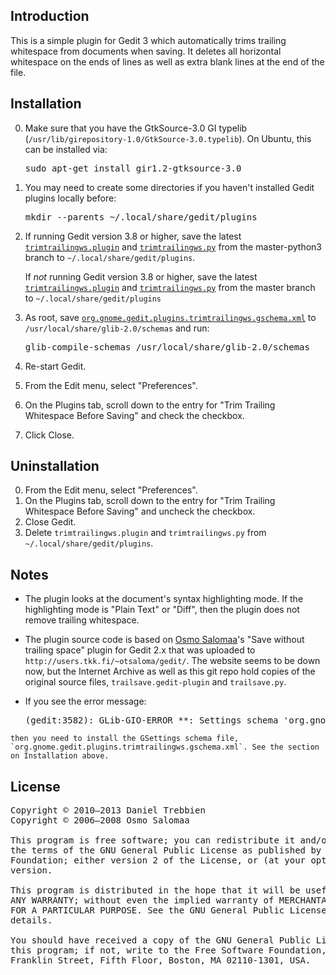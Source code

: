 ## Introduction

This is a simple plugin for Gedit 3 which automatically trims trailing whitespace from documents when saving. It deletes all horizontal whitespace on the ends of lines as well as extra blank lines at the end of the file.

## Installation
 0. Make sure that you have the GtkSource-3.0 GI typelib (`/usr/lib/girepository-1.0/GtkSource-3.0.typelib`). On Ubuntu, this can be installed via:

    <pre>sudo apt-get install gir1.2-gtksource-3.0</pre>

 1. You may need to create some directories if you haven't installed Gedit plugins locally before:

    <pre>mkdir --parents ~/.local/share/gedit/plugins</pre>

 2. If running Gedit version 3.8 or higher, save the latest [`trimtrailingws.plugin`](https://raw.github.com/dtrebbien/gedit-trim-trailing-whitespace-before-saving-plugin/master-python3/src/trimtrailingws.plugin) and [`trimtrailingws.py`](https://raw.github.com/dtrebbien/gedit-trim-trailing-whitespace-before-saving-plugin/master-python3/src/trimtrailingws.py) from the master-python3 branch to `~/.local/share/gedit/plugins`.

    If *not* running Gedit version 3.8 or higher, save the latest [`trimtrailingws.plugin`](https://raw.github.com/dtrebbien/gedit-trim-trailing-whitespace-before-saving-plugin/master/src/trimtrailingws.plugin) and [`trimtrailingws.py`](https://raw.github.com/dtrebbien/gedit-trim-trailing-whitespace-before-saving-plugin/master/src/trimtrailingws.py) from the master branch to `~/.local/share/gedit/plugins`

 3. As root, save [`org.gnome.gedit.plugins.trimtrailingws.gschema.xml`](https://raw.github.com/dtrebbien/gedit-trim-trailing-whitespace-before-saving-plugin/master/src/org.gnome.gedit.plugins.trimtrailingws.gschema.xml) to `/usr/local/share/glib-2.0/schemas` and run:

    <pre>glib-compile-schemas /usr/local/share/glib-2.0/schemas</pre>

 4. Re-start Gedit.
 5. From the Edit menu, select "Preferences".
 6. On the Plugins tab, scroll down to the entry for "Trim Trailing Whitespace Before Saving" and check the checkbox.
 7. Click Close.

## Uninstallation
 0. From the Edit menu, select "Preferences".
 1. On the Plugins tab, scroll down to the entry for "Trim Trailing Whitespace Before Saving" and uncheck the checkbox.
 2. Close Gedit.
 3. Delete `trimtrailingws.plugin` and `trimtrailingws.py` from `~/.local/share/gedit/plugins`.

## Notes
 *  The plugin looks at the document's syntax highlighting mode. If the highlighting mode is "Plain Text" or "Diff", then the plugin does not remove trailing whitespace.
 *  The plugin source code is based on [Osmo Salomaa](https://github.com/otsaloma)'s "Save without trailing space" plugin for Gedit 2.x that was uploaded to `http://users.tkk.fi/~otsaloma/gedit/`. The website seems to be down now, but the Internet Archive as well as this git repo hold copies of the original source files, `trailsave.gedit-plugin` and `trailsave.py`.
 * If you see the error message:

    <pre>(gedit:3582): GLib-GIO-ERROR **: Settings schema 'org.gnome.gedit.plugins.trimtrailingws' is not installed
</pre>

    then you need to install the GSettings schema file, `org.gnome.gedit.plugins.trimtrailingws.gschema.xml`. See the section on Installation above.

## License
<pre>
Copyright © 2010–2013 Daniel Trebbien
Copyright © 2006–2008 Osmo Salomaa

This program is free software; you can redistribute it and/or modify it under
the terms of the GNU General Public License as published by the Free Software
Foundation; either version 2 of the License, or (at your option) any later
version.

This program is distributed in the hope that it will be useful, but WITHOUT
ANY WARRANTY; without even the implied warranty of MERCHANTABILITY or FITNESS
FOR A PARTICULAR PURPOSE. See the GNU General Public License for more
details.

You should have received a copy of the GNU General Public License along with
this program; if not, write to the Free Software Foundation, Inc., 51
Franklin Street, Fifth Floor, Boston, MA 02110-1301, USA.
</pre>
